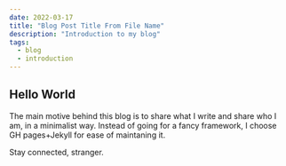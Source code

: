 ```yaml
---
date: 2022-03-17
title: "Blog Post Title From File Name"
description: "Introduction to my blog"
tags:
  - blog
  - introduction
---
```


## Hello World

The main motive behind this blog is to share what I write and share who I am, in a minimalist way. Instead of going for a fancy framework, I choose GH pages+Jekyll for ease of maintaning it. 

Stay connected, stranger. 

